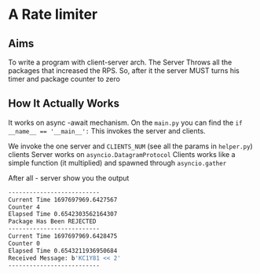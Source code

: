 # A Rate limiter

## Aims
To write a program with client-server arch.
The Server Throws all the packages that increased the RPS.
So, after it the server MUST turns his timer and package counter to zero

## How It Actually Works
It works on async -await mechanism.
On the `main.py` you can find the  `if __name__ == '__main__':`
This invokes the server and clients.

We invoke the one server and `CLIENTS_NUM` (see all the params in `helper.py`) clients
Server works on `asyncio.DatagramProtocol`
Clients works like a simple function (it multiplied) and spawned through `asyncio.gather`

After all - server show you the output
```bash
--------------------------
Current Time 1697697969.6427567
Counter 4
Elapsed Time 0.6542303562164307
Package Has Been REJECTED
--------------------------
Current Time 1697697969.6428475
Counter 0
Elapsed Time 0.6543211936950684
Received Message: b'KC1Y81 << 2'
--------------------------
```
